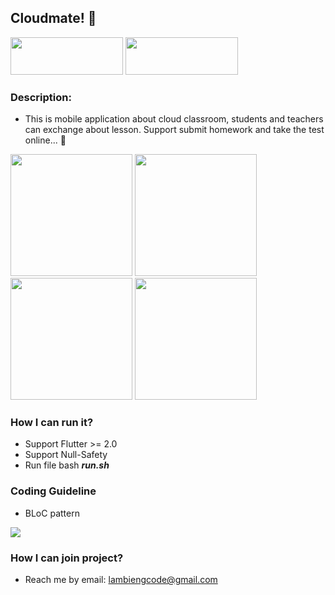 ## Cloudmate! :beers:

<img href="https://apps.apple.com/vn/app/hi-school/id1623113857" src="https://askany.com/images/app-store.png" height="60px" width="180px"/>
<img href="https://play.google.com/store/apps/details?id=com.wanted.cloudmate" src="https://askany.com/images/ch-play.png" height="60px" width="180px"/>

### Description:
- This is mobile application about cloud classroom, students and teachers can 
exchange about lesson. Support submit homework and take the test online... :panda_face:

<div>
<img src="https://github.com/hongvinhmobile/flutter_mobile_cloudmate/blob/master/screenshots/home.png?raw=true" width="195px"/>
<img src="https://github.com/hongvinhmobile/flutter_mobile_cloudmate/blob/master/screenshots/class.png?raw=true" width="195px"/>
<img src="https://github.com/hongvinhmobile/flutter_mobile_cloudmate/blob/master/screenshots/details_class.png?raw=true" width="195px"/>
<img src="https://github.com/hongvinhmobile/flutter_mobile_cloudmate/blob/master/screenshots/profile.png?raw=true" width="195px"/>
</div>

### How I can run it? 
- Support Flutter >= 2.0
- Support Null-Safety
- Run file bash ***run.sh***

### Coding Guideline 

- BLoC pattern
<img src="https://bloclibrary.dev/assets/bloc_architecture_full.png"/>

### How I can join project?
- Reach me by email: lambiengcode@gmail.com
